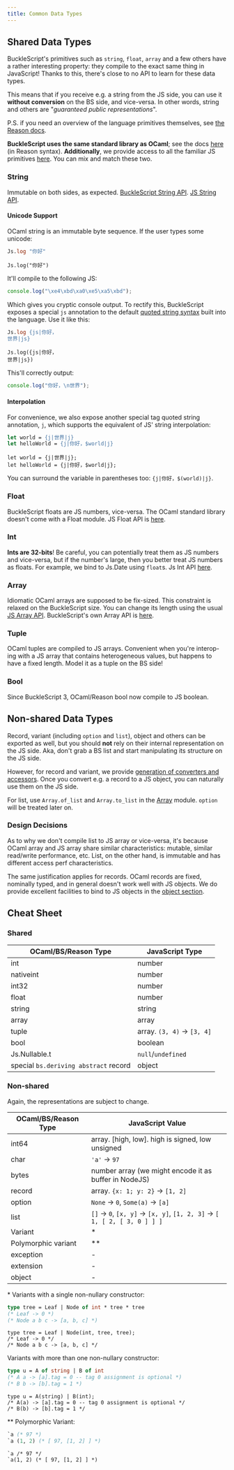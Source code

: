 ```yaml
---
title: Common Data Types
---
```


## Shared Data Types

BuckleScript's primitives such as `string`, `float`, `array` and a few others have a rather interesting property: they compile to the exact same thing in JavaScript! Thanks to this, there's close to no API to learn for these data types.

This means that if you receive e.g. a string from the JS side, you can use it **without conversion** on the BS side, and vice-versa. In other words, string and others are "_guaranteed public representations_".

P.S. if you need an overview of the language primitives themselves, see [the Reason docs](https://reasonml.github.io/docs/en/overview.html).

**BuckleScript uses the same standard library as OCaml**; see the docs [here](https://reasonml.github.io/api/) (in Reason syntax). **Additionally**, we provide access to all the familiar JS primitives [here](https://bucklescript.github.io/bucklescript/api/Js). You can mix and match these two.

### String

Immutable on both sides, as expected. [BuckleScript String API](https://reasonml.github.io/api/String.html). [JS String API](https://bucklescript.github.io/bucklescript/api/Js.String.html).

#### Unicode Support

OCaml string is an immutable byte sequence. If the user types some unicode:

```ocaml
Js.log "你好"
```

```reason
Js.log("你好")
```

It'll compile to the following JS:

```js
console.log("\xe4\xbd\xa0\xe5\xa5\xbd");
```

Which gives you cryptic console output. To rectify this, BuckleScript exposes a special `js` annotation to the default [quoted string syntax](https://reasonml.github.io/docs/en/string-and-char.html#quoted-string) built into the language. Use it like this:

```ocaml
Js.log {js|你好，
世界|js}
```

```reason
Js.log({js|你好，
世界|js})
```

This'll correctly output:

```js
console.log("你好，\n世界");
```

#### Interpolation

For convenience, we also expose another special tag quoted string annotation, `j`, which supports the equivalent of JS' string interpolation:

```ocaml
let world = {j|世界|j}
let helloWorld = {j|你好，$world|j}
```

```reason
let world = {j|世界|j};
let helloWorld = {j|你好，$world|j};
```

You can surround the variable in parentheses too: `{j|你好，$(world)|j}`.

### Float

BuckleScript floats are JS numbers, vice-versa. The OCaml standard library doesn't come with a Float module. JS Float API is [here](https://bucklescript.github.io/bucklescript/api/Js.Float.html).

### Int

**Ints are 32-bits**! Be careful, you can potentially treat them as JS numbers and vice-versa, but if the number's large, then you better treat JS numbers as floats. For example, we bind to Js.Date using `float`s. Js Int API [here](https://bucklescript.github.io/bucklescript/api/Js.Int.html).

### Array

Idiomatic OCaml arrays are supposed to be fix-sized. This constraint is relaxed on the BuckleScript size. You can change its length using the usual [JS Array API](https://bucklescript.github.io/bucklescript/api/Js.Array.html#VALdefault). BuckleScript's own Array API is [here](https://reasonml.github.io/api/Array.html).

### Tuple

OCaml tuples are compiled to JS arrays. Convenient when you're interop-ing with a JS array that contains heterogeneous values, but happens to have a fixed length. Model it as a tuple on the BS side!

### Bool

Since BuckleScript 3, OCaml/Reason bool now compile to JS boolean.

## Non-shared Data Types

Record, variant (including `option` and `list`), object and others can be exported as well, but you should **not** rely on their internal representation on the JS side. Aka, don't grab a BS list and start manipulating its structure on the JS side.

However, for record and variant, we provide [generation of converters and accessors](generate-converters-accessors.md). Once you convert e.g. a record to a JS object, you can naturally use them on the JS side.

For list, use `Array.of_list` and `Array.to_list` in the [Array](https://reasonml.github.io/api/Array.html) module. `option` will be treated later on.

### Design Decisions

As to why we don't compile list to JS array or vice-versa, it's because OCaml array and JS array share similar characteristics: mutable, similar read/write performance, etc. List, on the other hand, is immutable and has different access perf characteristics.

The same justification applies for records. OCaml records are fixed, nominally typed, and in general doesn't work well with JS objects. We do provide excellent facilities to bind to JS objects in the [object section](object.md).

<!-- TODO: playground link -->

## Cheat Sheet

### Shared

OCaml/BS/Reason Type | JavaScript Type
---------------------|---------------
int | number
nativeint | number
int32 | number
float | number
string | string
array | array
tuple | array. `(3, 4)` -> `[3, 4]`
bool | boolean
Js.Nullable.t | `null`/`undefined`
special `bs.deriving abstract` record | object

### Non-shared

Again, the representations are subject to change.

OCaml/BS/Reason Type | JavaScript Value
---------------------|---------------
int64 | array. [high, low]. high is signed, low unsigned
char | `'a'` -> `97`
bytes | number array (we might encode it as buffer in NodeJS)
record | array. `{x: 1; y: 2}` -> `[1, 2]`
option | `None` -> `0`, `Some(a)` -> `[a]`
list | `[]` -> `0`, `[x, y]` -> `[x, y]`, `[1, 2, 3]` -> `[ 1, [ 2, [ 3, 0 ] ] ]`
Variant | \*
Polymorphic variant | \*\*
exception | -
extension | -
object | -

\* Variants with a single non-nullary constructor:

```ocaml
type tree = Leaf | Node of int * tree * tree
(* Leaf -> 0 *)
(* Node a b c -> [a, b, c] *)
```

```reason
type tree = Leaf | Node(int, tree, tree);
/* Leaf -> 0 */
/* Node a b c -> [a, b, c] */
```

Variants with more than one non-nullary constructor:

```ocaml
type u = A of string | B of int
(* A a -> [a].tag = 0 -- tag 0 assignment is optional *)
(* B b -> [b].tag = 1 *)
```

```reason
type u = A(string) | B(int);
/* A(a) -> [a].tag = 0 -- tag 0 assignment is optional */
/* B(b) -> [b].tag = 1 */
```

\*\* Polymorphic Variant:

```ocaml
`a (* 97 *)
`a (1, 2) (* [ 97, [1, 2] ] *)
```

```reason
`a /* 97 */
`a(1, 2) (* [ 97, [1, 2] ] *)
```
